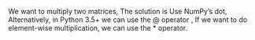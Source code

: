 We want to multiply two matrices, The solution is Use NumPy’s dot, Alternatively, in Python 3.5+ we can use the @ operator , If we want to do element-wise multiplication, we can use the * operator.
